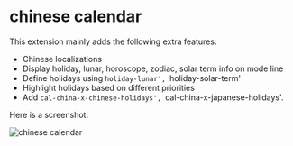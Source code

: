chinese calendar
================

This extension mainly adds the following extra features:
  - Chinese localizations
  - Display holiday, lunar, horoscope, zodiac, solar term info on mode line
  - Define holidays using `holiday-lunar', `holiday-solar-term'
  - Highlight holidays based on different priorities
  - Add `cal-china-x-chinese-holidays', `cal-china-x-japanese-holidays'.

Here is a screenshot:

![chinese calendar](/../screenshot/cal-china-x.png?raw=true "")


